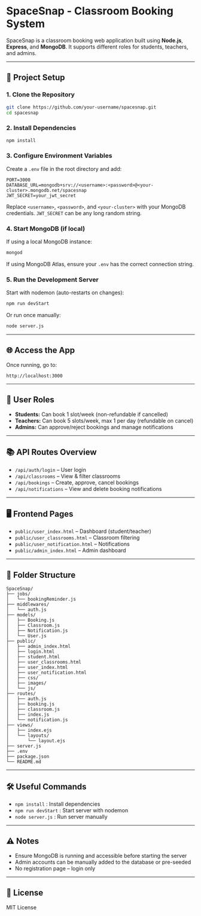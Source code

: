 
# SpaceSnap - Classroom Booking System

SpaceSnap is a classroom booking web application built using **Node.js**, **Express**, and **MongoDB**. It supports different roles for students, teachers, and admins.

---

## 🚀 Project Setup

### 1. Clone the Repository

```bash
git clone https://github.com/your-username/spacesnap.git
cd spacesnap
```

### 2. Install Dependencies

```bash
npm install
```

### 3. Configure Environment Variables

Create a `.env` file in the root directory and add:

```env
PORT=3000
DATABASE_URL=mongodb+srv://<username>:<password>@<your-cluster>.mongodb.net/spacesnap
JWT_SECRET=your_jwt_secret
```

Replace `<username>`, `<password>`, and `<your-cluster>` with your MongoDB credentials. `JWT_SECRET` can be any long random string.

### 4. Start MongoDB (if local)

If using a local MongoDB instance:

```bash
mongod
```

If using MongoDB Atlas, ensure your `.env` has the correct connection string.

### 5. Run the Development Server

Start with nodemon (auto-restarts on changes):

```bash
npm run devStart
```

Or run once manually:

```bash
node server.js
```

---

## 🌐 Access the App

Once running, go to:

```
http://localhost:3000
```

---

## 👥 User Roles

- **Students:** Can book 1 slot/week (non-refundable if cancelled)
- **Teachers:** Can book 5 slots/week, max 1 per day (refundable on cancel)
- **Admins:** Can approve/reject bookings and manage notifications

---

## 📚 API Routes Overview

- `/api/auth/login` – User login
- `/api/classrooms` – View & filter classrooms
- `/api/bookings` – Create, approve, cancel bookings
- `/api/notifications` – View and delete booking notifications

---

## 🖥️ Frontend Pages

- `public/user_index.html` – Dashboard (student/teacher)
- `public/user_classrooms.html` – Classroom filtering
- `public/user_notification.html` – Notifications
- `public/admin_index.html` – Admin dashboard

---

## 📁 Folder Structure

```
SpaceSnap/
├── jobs/
│   └── bookingReminder.js
├── middlewares/
│   └── auth.js
├── models/
│   ├── Booking.js
│   ├── Classroom.js
│   ├── Notification.js
│   └── User.js
├── public/
│   ├── admin_index.html
│   ├── login.html
│   ├── student.html
│   ├── user_classrooms.html
│   ├── user_index.html
│   ├── user_notification.html
│   ├── css/
│   ├── images/
│   └── js/
├── routes/
│   ├── auth.js
│   ├── booking.js
│   ├── classroom.js
│   ├── index.js
│   └── notification.js
├── views/
│   ├── index.ejs
│   └── layouts/
│       └── layout.ejs
├── server.js
├── .env
├── package.json
└── README.md
```

---

## 🛠️ Useful Commands

- `npm install` : Install dependencies
- `npm run devStart` : Start server with nodemon
- `node server.js` : Run server manually

---

## ⚠️ Notes

- Ensure MongoDB is running and accessible before starting the server
- Admin accounts can be manually added to the database or pre-seeded
- No registration page – login only

---

## 📄 License

MIT License

